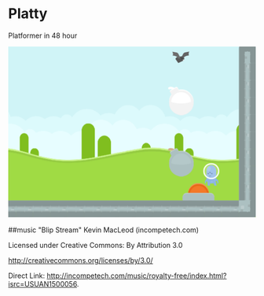 # Platty
Platformer in 48 hour

![Screenshot](https://raw.githubusercontent.com/mumblers/Platty/master/screenshot.png)

##music
"Blip Stream" Kevin MacLeod (incompetech.com)

Licensed under Creative Commons: By Attribution 3.0

http://creativecommons.org/licenses/by/3.0/

Direct Link: http://incompetech.com/music/royalty-free/index.html?isrc=USUAN1500056.
